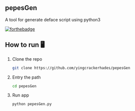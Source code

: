 ## pepesGen
A tool for generate deface script using python3

[![forthebadge](https://forthebadge.com/images/badges/made-with-python.svg)](https://forthebadge.com)

## How to run 🖥️️
1. Clone the repo
   ```sh
   git clone https://github.com/yingcrackerhades/pepesGen
   ```
2. Entry the path
   ```sh
   cd pepesGen
   ```
3. Run app
   ```sh
   python pepesGen.py
   ```
